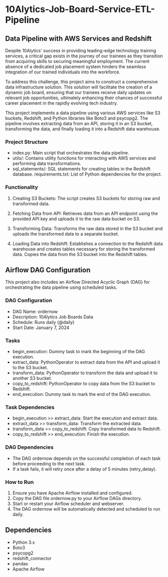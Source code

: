 # 10Alytics-Job-Board-Service-ETL-Pipeline

## Data Pipeline with AWS Services and Redshift
Despite 10Alytics' success in providing leading-edge technology training services, a critical gap exists in the journey of our trainees as they transition from acquiring skills to securing meaningful employment. The current absence of a dedicated job placement system hinders the seamless integration of our trained individuals into the workforce.

To address this challenge, this project aims to construct a comprehensive data infrastructure solution. This solution will facilitate the creation of a dynamic job board, ensuring that our trainees receive daily updates on relevant job opportunities, ultimately enhancing their chances of successful career placement in the rapidly evolving tech industry.

This project implements a data pipeline using various AWS services like S3 buckets, Redshift, and Python libraries like Boto3 and psycopg2. The pipeline involves extracting data from an API, storing it in an S3 bucket, transforming the data, and finally loading it into a Redshift data warehouse.

### Project Structure
- index.py: Main script that orchestrates the data pipeline.
- utils/: Contains utility functions for interacting with AWS services and performing data transformations.
- sql_statements/: SQL statements for creating tables in the Redshift database.
requirements.txt: List of Python dependencies for the project.

### Functionality
1. Creating S3 Buckets:
The script creates S3 buckets for storing raw and transformed data.

2. Fetching Data from API:
Retrieves data from an API endpoint using the provided API key and uploads it to the raw data bucket on S3.

3. Transforming Data:
Transforms the raw data stored in the S3 bucket and uploads the transformed data to a separate bucket.

4. Loading Data into Redshift:
Establishes a connection to the Redshift data warehouse and creates tables necessary for storing the transformed data. Copies the data from the S3 bucket into the Redshift tables.


## Airflow DAG Configuration
This project also includes an Airflow Directed Acyclic Graph (DAG) for orchestrating the data pipeline using scheduled tasks.

### DAG Configuration
- DAG Name: ordernow
- Description: 10Alytics Job Boards Data
- Schedule: Runs daily (@daily)
- Start Date: January 7, 2024

### Tasks
- begin_execution: Dummy task to mark the beginning of the DAG execution.
- extract_data: PythonOperator to extract data from the API and upload it to the S3 bucket.
- transform_data: PythonOperator to transform the data and upload it to another S3 bucket.
- copy_to_redshift: PythonOperator to copy data from the S3 bucket to Redshift.
- end_execution: Dummy task to mark the end of the DAG execution.

### Task Dependencies
- begin_execution >> extract_data: Start the execution and extract data.
- extract_data >> transform_data: Transform the extracted data.
- transform_data >> copy_to_redshift: Copy transformed data to Redshift.
- copy_to_redshift >> end_execution: Finish the execution.

### DAG Dependencies
- The DAG ordernow depends on the successful completion of each task before proceeding to the next task.
- If a task fails, it will retry once after a delay of 5 minutes (retry_delay).

### How to Run
1. Ensure you have Apache Airflow installed and configured.
2. Copy the DAG file ordernow.py to your Airflow DAGs directory.
3. Start or restart your Airflow scheduler and webserver.
4. The DAG ordernow will be automatically detected and scheduled to run daily.


## Dependencies
- Python 3.x
- Boto3
- psycopg2
- redshift_connector
- pandas
- Apache Airflow